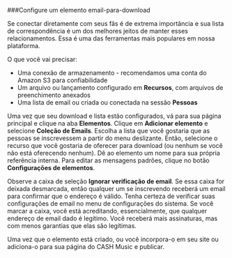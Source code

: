 ###Configure um elemento email-para-download

Se conectar diretamente com seus fãs é de extrema importância e sua lista de correspondência é um dos melhores jeitos de manter esses relacionamentos. Essa é uma das ferramentas mais populares em nossa plataforma.

O que você vai precisar:

- Uma conexão de armazenamento - recomendamos uma conta do Amazon S3 para confiabilidade
- Um arquivo ou lançamento configurado em **Recursos**, com arquivos de preenchimento anexados
- Uma lista de email ou criada ou conectada na sessão **Pessoas**

Uma vez que seu download e lista estão configurados, vá para sua página principal e clique na aba **Elementos**. Clique em **Adicionar elemento** e selecione **Coleção de Emails**. Escolha a lista que você gostaria que as pessoas se inscrevessem a partir do menu deslizante. Então, selecione o recurso que você gostaria de oferecer para download (ou nenhum se você não está oferecendo nenhum). Dê ao elemento um nome para sua própria referência interna. Para editar as mensagens padrões, clique no botão **Configurações de elementos**.

Observe a caixa de seleção **Ignorar verificação de email**. Se essa caixa for deixada desmarcada, então qualquer um se inscrevendo receberá um email para confirmar que o endereço é válido. Tenha certeza de verificar suas configurações de email no menu de configurações do sistema. Se você marcar a caixa, você está acreditando, essencialmente, que qualquer endereço de email dado é legítimo. Você receberá mais assinaturas, mas com menos garantias que elas são legítimas.

Uma vez que o elemento está criado, ou você incorpora-o em seu site ou adiciona-o para sua página do CASH Music e publicar.
